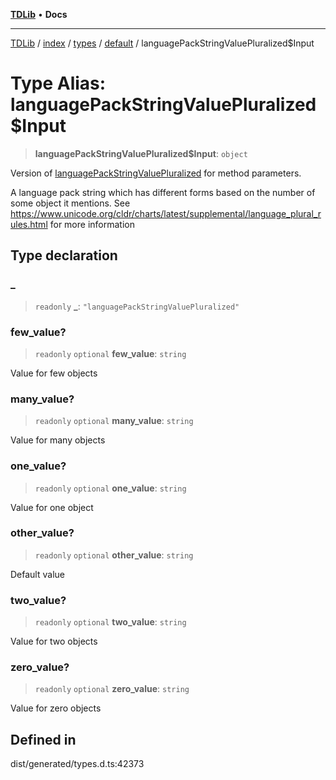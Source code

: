 [**TDLib**](../../../../../../README.md) • **Docs**

***

[TDLib](../../../../../../modules.md) / [index](../../../../../README.md) / [types](../../../README.md) / [default](../README.md) / languagePackStringValuePluralized$Input

# Type Alias: languagePackStringValuePluralized$Input

> **languagePackStringValuePluralized$Input**: `object`

Version of [languagePackStringValuePluralized](languagePackStringValuePluralized.md) for method parameters.

A language pack string which has different forms based on the number of some object it mentions. See https://www.unicode.org/cldr/charts/latest/supplemental/language_plural_rules.html for more information

## Type declaration

### \_

> `readonly` **\_**: `"languagePackStringValuePluralized"`

### few\_value?

> `readonly` `optional` **few\_value**: `string`

Value for few objects

### many\_value?

> `readonly` `optional` **many\_value**: `string`

Value for many objects

### one\_value?

> `readonly` `optional` **one\_value**: `string`

Value for one object

### other\_value?

> `readonly` `optional` **other\_value**: `string`

Default value

### two\_value?

> `readonly` `optional` **two\_value**: `string`

Value for two objects

### zero\_value?

> `readonly` `optional` **zero\_value**: `string`

Value for zero objects

## Defined in

dist/generated/types.d.ts:42373
